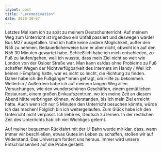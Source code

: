 ```yaml
---
layout: post
title: "Lernmotivation"
date: 2020-10-07
---
```


Letztes Mal kam ich zu spät zu meinem Deutschunterricht. Auf meinem Weg zum Unterricht ist irgendwo ein Unfall passiert und deswegen warder Bus M27 ausgefallen. Und ich hatte keine andere Möglichkeit, außer den N55 zu nehmen. Bedauerlicherweise kam er aber nicht, obwohl ich auf den N55 30 Minuten gewartet habe. Schließlich habe ich mich entschieden, zu Fuß zu laufen/gehen, weil ich wusste, dass mein Ziel nicht so weit wie London von der Osloer Straße war. Man kann es/das ohne Probleme zu Fuß schaffen.Wegen der Nichtverfügbarkeit des Internets im Handy / Weil ich keinen I-Empfang hatte, war es nicht so leicht, die Richtung zu finden. Daher habe ich die Fußgänger\*innen gefragt, um Hilfe zu bekommen. Weiterhin / Außerdem habe ich auf meinem langen Weg allen Versuchungen, wie den wunderschönen Geschäften, einem gemütlichen Restaurant, einem großen Einkaufszentrum, wo ich meine Zeit an diesem Abend hätte verbringen können, widerstanden, bis ich mein Ziel erreicht hatte. Auch wenn ich nur 5 Minuten den Unterricht besuchen könnte, würde ich das machen! Folglich bin ich weitergelaufen. Zum Glück habe ich den Unterricht nicht verpasst. Ich liebe es, Deutsch zu lernen. In der restlichen Zeit des Unterrichts hab ich viel Wichtiges gelernt. 

Auf meiner bequemen Rückfahrt mit der U-Bahn wurde mir klar, dass, wann immer wir beschließen, etwas Gutes im Leben zu schaffen, stoßen wir auf Widerstand. Das Universum fordert uns heraus. Immer wird unsere Entschlossenheit auf die Probe gestellt.

